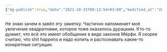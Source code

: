 ```yaml
---
{"dg-publish":true,"date":"2021-10-31T09:13:54+03:00","modified_at":"2022-06-04T10:25:11+03:00","permalink":"/grustnye-pravdy-zhizni/","dgHomeLink":false,"dgPassFrontmatter":true}
---
```



Не знаю зачем я завёл эту заметку. Частично напоминает моё увлечение квадратнами, которое тоже оказалось дурацким. Кто-то думает, что всё это имеет обобщение в виде законов Мёрфи. Я скорее считаю, что shit happens и надо копить и распознавать какие-то конкретные ситуации.
